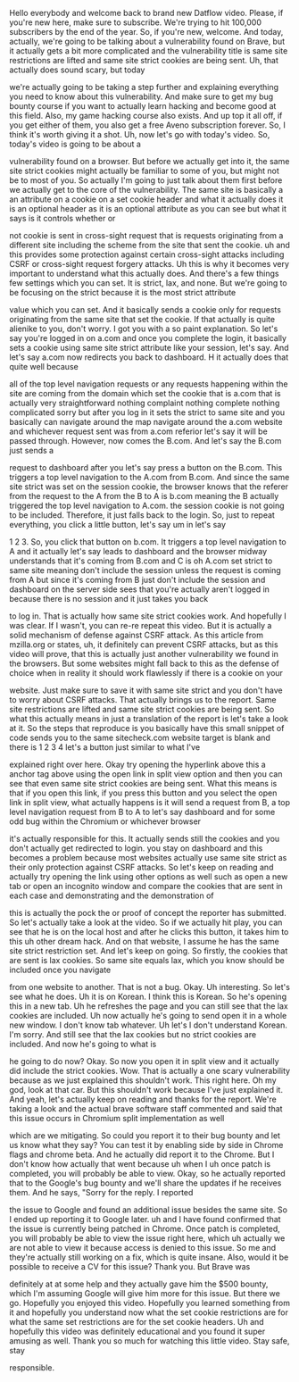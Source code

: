 
Hello everybody and welcome back to brand new Datflow video. Please, if you're new here, make sure to subscribe. We're trying to hit 100,000 subscribers by the end of the year. So, if you're new, welcome. And today, actually, we're going to be talking about a vulnerability found on Brave, but it actually gets a bit more complicated and the vulnerability title is same site restrictions are lifted and same site strict cookies are being sent. Uh, that actually does sound scary, but today

we're actually going to be taking a step further and explaining everything you need to know about this vulnerability. And make sure to get my bug bounty course if you want to actually learn hacking and become good at this field. Also, my game hacking course also exists. And up top it all off, if you get either of them, you also get a free Aveno subscription forever. So, I think it's worth giving it a shot. Uh, now let's go with today's video. So, today's video is going to be about a

vulnerability found on a browser. But before we actually get into it, the same site strict cookies might actually be familiar to some of you, but might not be to most of you. So actually I'm going to just talk about them first before we actually get to the core of the vulnerability. The same site is basically a an attribute on a cookie on a set cookie header and what it actually does it is an optional header as it is an optional attribute as you can see but what it says is it controls whether or

not cookie is sent in cross-sight request that is requests originating from a different site including the scheme from the site that sent the cookie. uh and this provides some protection against certain cross-sight attacks including CSRF or cross-sight request forgery attacks. Uh this is why it becomes very important to understand what this actually does. And there's a few things few settings which you can set. It is strict, lax, and none. But we're going to be focusing on the strict because it is the most strict attribute

value which you can set. And it basically sends a cookie only for requests originating from the same site that set the cookie. If that actually is quite alienike to you, don't worry. I got you with a so paint explanation. So let's say you're logged in on a.com and once you complete the login, it basically sets a cookie using same site strict attribute like your session, let's say. And let's say a.com now redirects you back to dashboard. H it actually does that quite well because

all of the top level navigation requests or any requests happening within the site are coming from the domain which set the cookie that is a.com that is actually very straightforward nothing complaint nothing complete nothing complicated sorry but after you log in it sets the strict to same site and you basically can navigate around the map navigate around the a.com website and whichever request sent was from a.com referior let's say it will be passed through. However, now comes the B.com. And let's say the B.com just sends a

request to dashboard after you let's say press a button on the B.com. This triggers a top level navigation to the A.com from B.com. And since the same site strict was set on the session cookie, the browser knows that the referer from the request to the A from the B to A is b.com meaning the B actually triggered the top level navigation to A.com. the session cookie is not going to be included. Therefore, it just falls back to the login. So, just to repeat everything, you click a little button, let's say um in let's say

1 2 3. So, you click that button on b.com. It triggers a top level navigation to A and it actually let's say leads to dashboard and the browser midway understands that it's coming from B.com and C is oh A.com set strict to same site meaning don't include the session unless the request is coming from A but since it's coming from B just don't include the session and dashboard on the server side sees that you're actually aren't logged in because there is no session and it just takes you back

to log in. That is actually how same site strict cookies work. And hopefully I was clear. If I wasn't, you can re-re repeat this video. But it is actually a solid mechanism of defense against CSRF attack. As this article from mzilla.org or states, uh, it definitely can prevent CSRF attacks, but as this video will prove, that this is actually just another vulnerability we found in the browsers. But some websites might fall back to this as the defense of choice when in reality it should work flawlessly if there is a cookie on your

website. Just make sure to save it with same site strict and you don't have to worry about CSRF attacks. That actually brings us to the report. Same site restrictions are lifted and same site strict cookies are being sent. So what this actually means in just a translation of the report is let's take a look at it. So the steps that reproduce is you basically have this small snippet of code sends you to the same sitecheck.com website target is blank and there is 1 2 3 4 let's a button just similar to what I've

explained right over here. Okay try opening the hyperlink above this a anchor tag above using the open link in split view option and then you can see that even same site strict cookies are being sent. What this means is that if you open this link, if you press this button and you select the open link in split view, what actually happens is it will send a request from B, a top level navigation request from B to A to let's say dashboard and for some odd bug within the Chromium or whichever browser

it's actually responsible for this. It actually sends still the cookies and you don't actually get redirected to login. you stay on dashboard and this becomes a problem because most websites actually use same site strict as their only protection against CSRF attacks. So let's keep on reading and actually try opening the link using other options as well such as open a new tab or open an incognito window and compare the cookies that are sent in each case and demonstrating and the demonstration of

this is actually the pock the or proof of concept the reporter has submitted. So let's actually take a look at the video. So if we actually hit play, you can see that he is on the local host and after he clicks this button, it takes him to this uh other dream hack. And on that website, I assume he has the same site strict restriction set. And let's keep on going. So firstly, the cookies that are sent is lax cookies. So same site equals lax, which you know should be included once you navigate

from one website to another. That is not a bug. Okay. Uh interesting. So let's see what he does. Uh it is on Korean. I think this is Korean. So he's opening this in a new tab. Uh he refreshes the page and you can still see that the lax cookies are included. Uh now actually he's going to send open it in a whole new window. I don't know tab whatever. Uh let's I don't understand Korean. I'm sorry. And still see that the lax cookies but no strict cookies are included. And now he's going to what is

he going to do now? Okay. So now you open it in split view and it actually did include the strict cookies. Wow. That is actually a one scary vulnerability because as we just explained this shouldn't work. This right here. Oh my god, look at that car. But this shouldn't work because I've just explained it. And yeah, let's actually keep on reading and thanks for the report. We're taking a look and the actual brave software staff commented and said that this issue occurs in Chromium split implementation as well

which are we mitigating. So could you report it to their bug bounty and let us know what they say? You can test it by enabling side by side in Chrome flags and chrome beta. And he actually did report it to the Chrome. But I don't know how actually that went because uh when I uh once patch is completed, you will probably be able to view. Okay, so he actually reported that to the Google's bug bounty and we'll share the updates if he receives them. And he says, "Sorry for the reply. I reported

the issue to Google and found an additional issue besides the same site. So I ended up reporting it to Google later. uh and I have found confirmed that the issue is currently being patched in Chrome. Once patch is completed, you will probably be able to view the issue right here, which uh actually we are not able to view it because access is denied to this issue. So me and they're actually still working on a fix, which is quite insane. Also, would it be possible to receive a CV for this issue? Thank you. But Brave was

definitely at at some help and they actually gave him the $500 bounty, which I'm assuming Google will give him more for this issue. But there we go. Hopefully you enjoyed this video. Hopefully you learned something from it and hopefully you understand now what the set cookie restrictions are for what the same set restrictions are for the set cookie headers. Uh and hopefully this video was definitely educational and you found it super amusing as well. Thank you so much for watching this little video. Stay safe, stay

responsible.
